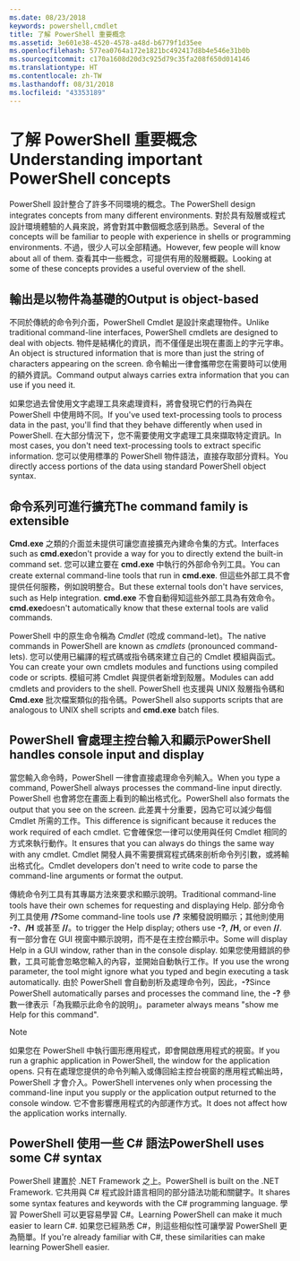 ```yaml
---
ms.date: 08/23/2018
keywords: powershell,cmdlet
title: 了解 PowerShell 重要概念
ms.assetid: 3e601e38-4520-4578-a48d-b6779f1d35ee
ms.openlocfilehash: 577ea0764a172e1821bc492417d8b4e546e31b0b
ms.sourcegitcommit: c170a1608d20d3c925d79c35fa208f650d014146
ms.translationtype: HT
ms.contentlocale: zh-TW
ms.lasthandoff: 08/31/2018
ms.locfileid: "43353189"
---
```

# <a name="understanding-important-powershell-concepts"></a><span data-ttu-id="a02d7-103">了解 PowerShell 重要概念</span><span class="sxs-lookup"><span data-stu-id="a02d7-103">Understanding important PowerShell concepts</span></span>

<span data-ttu-id="a02d7-104">PowerShell 設計整合了許多不同環境的概念。</span><span class="sxs-lookup"><span data-stu-id="a02d7-104">The PowerShell design integrates concepts from many different environments.</span></span> <span data-ttu-id="a02d7-105">對於具有殼層或程式設計環境體驗的人員來說，將會對其中數個概念感到熟悉。</span><span class="sxs-lookup"><span data-stu-id="a02d7-105">Several of the concepts will be familiar to people with experience in shells or programming environments.</span></span> <span data-ttu-id="a02d7-106">不過，很少人可以全部精通。</span><span class="sxs-lookup"><span data-stu-id="a02d7-106">However, few people will know about all of them.</span></span> <span data-ttu-id="a02d7-107">查看其中一些概念，可提供有用的殼層概觀。</span><span class="sxs-lookup"><span data-stu-id="a02d7-107">Looking at some of these concepts provides a useful overview of the shell.</span></span>

## <a name="output-is-object-based"></a><span data-ttu-id="a02d7-108">輸出是以物件為基礎的</span><span class="sxs-lookup"><span data-stu-id="a02d7-108">Output is object-based</span></span>

<span data-ttu-id="a02d7-109">不同於傳統的命令列介面，PowerShell Cmdlet 是設計來處理物件。</span><span class="sxs-lookup"><span data-stu-id="a02d7-109">Unlike traditional command-line interfaces, PowerShell cmdlets are designed to deal with objects.</span></span>
<span data-ttu-id="a02d7-110">物件是結構化的資訊，而不僅僅是出現在畫面上的字元字串。</span><span class="sxs-lookup"><span data-stu-id="a02d7-110">An object is structured information that is more than just the string of characters appearing on the screen.</span></span> <span data-ttu-id="a02d7-111">命令輸出一律會攜帶您在需要時可以使用的額外資訊。</span><span class="sxs-lookup"><span data-stu-id="a02d7-111">Command output always carries extra information that you can use if you need it.</span></span>

<span data-ttu-id="a02d7-112">如果您過去曾使用文字處理工具來處理資料，將會發現它們的行為與在 PowerShell 中使用時不同。</span><span class="sxs-lookup"><span data-stu-id="a02d7-112">If you've used text-processing tools to process data in the past, you'll find that they behave differently when used in PowerShell.</span></span> <span data-ttu-id="a02d7-113">在大部分情況下，您不需要使用文字處理工具來擷取特定資訊。</span><span class="sxs-lookup"><span data-stu-id="a02d7-113">In most cases, you don't need text-processing tools to extract specific information.</span></span> <span data-ttu-id="a02d7-114">您可以使用標準的 PowerShell 物件語法，直接存取部分資料。</span><span class="sxs-lookup"><span data-stu-id="a02d7-114">You directly access portions of the data using standard PowerShell object syntax.</span></span>

## <a name="the-command-family-is-extensible"></a><span data-ttu-id="a02d7-115">命令系列可進行擴充</span><span class="sxs-lookup"><span data-stu-id="a02d7-115">The command family is extensible</span></span>

<span data-ttu-id="a02d7-116">**Cmd.exe** 之類的介面並未提供可讓您直接擴充內建命令集的方式。</span><span class="sxs-lookup"><span data-stu-id="a02d7-116">Interfaces such as **cmd.exe**don't provide a way for you to directly extend the built-in command set.</span></span> <span data-ttu-id="a02d7-117">您可以建立要在 **cmd.exe** 中執行的外部命令列工具。</span><span class="sxs-lookup"><span data-stu-id="a02d7-117">You can create external command-line tools that run in **cmd.exe**.</span></span> <span data-ttu-id="a02d7-118">但這些外部工具不會提供任何服務，例如說明整合。</span><span class="sxs-lookup"><span data-stu-id="a02d7-118">But these external tools don't have services, such as Help integration.</span></span> <span data-ttu-id="a02d7-119">**cmd.exe** 不會自動得知這些外部工具為有效命令。</span><span class="sxs-lookup"><span data-stu-id="a02d7-119">**cmd.exe**doesn't automatically know that these external tools are valid commands.</span></span>

<span data-ttu-id="a02d7-120">PowerShell 中的原生命令稱為 *Cmdlet* (唸成 command-let)。</span><span class="sxs-lookup"><span data-stu-id="a02d7-120">The native commands in PowerShell are known as *cmdlets* (pronounced command-lets).</span></span> <span data-ttu-id="a02d7-121">您可以使用已編譯的程式碼或指令碼來建立自己的 Cmdlet 模組與函式。</span><span class="sxs-lookup"><span data-stu-id="a02d7-121">You can create your own cmdlets modules and functions using compiled code or scripts.</span></span> <span data-ttu-id="a02d7-122">模組可將 Cmdlet 與提供者新增到殼層。</span><span class="sxs-lookup"><span data-stu-id="a02d7-122">Modules can add cmdlets and providers to the shell.</span></span> <span data-ttu-id="a02d7-123">PowerShell 也支援與 UNIX 殼層指令碼和 **Cmd.exe** 批次檔案類似的指令碼。</span><span class="sxs-lookup"><span data-stu-id="a02d7-123">PowerShell also supports scripts that are analogous to UNIX shell scripts and **cmd.exe** batch files.</span></span>

## <a name="powershell-handles-console-input-and-display"></a><span data-ttu-id="a02d7-124">PowerShell 會處理主控台輸入和顯示</span><span class="sxs-lookup"><span data-stu-id="a02d7-124">PowerShell handles console input and display</span></span>

<span data-ttu-id="a02d7-125">當您輸入命令時，PowerShell 一律會直接處理命令列輸入。</span><span class="sxs-lookup"><span data-stu-id="a02d7-125">When you type a command, PowerShell always processes the command-line input directly.</span></span> <span data-ttu-id="a02d7-126">PowerShell 也會將您在畫面上看到的輸出格式化。</span><span class="sxs-lookup"><span data-stu-id="a02d7-126">PowerShell also formats the output that you see on the screen.</span></span> <span data-ttu-id="a02d7-127">此差異十分重要，因為它可以減少每個 Cmdlet 所需的工作。</span><span class="sxs-lookup"><span data-stu-id="a02d7-127">This difference is significant because it reduces the work required of each cmdlet.</span></span> <span data-ttu-id="a02d7-128">它會確保您一律可以使用與任何 Cmdlet 相同的方式來執行動作。</span><span class="sxs-lookup"><span data-stu-id="a02d7-128">It ensures that you can always do things the same way with any cmdlet.</span></span> <span data-ttu-id="a02d7-129">Cmdlet 開發人員不需要撰寫程式碼來剖析命令列引數，或將輸出格式化。</span><span class="sxs-lookup"><span data-stu-id="a02d7-129">Cmdlet developers don't need to write code to parse the command-line arguments or format the output.</span></span>

<span data-ttu-id="a02d7-130">傳統命令列工具有其專屬方法來要求和顯示說明。</span><span class="sxs-lookup"><span data-stu-id="a02d7-130">Traditional command-line tools have their own schemes for requesting and displaying Help.</span></span> <span data-ttu-id="a02d7-131">部分命令列工具使用 **/?**</span><span class="sxs-lookup"><span data-stu-id="a02d7-131">Some command-line tools use **/?**</span></span> <span data-ttu-id="a02d7-132">來觸發說明顯示；其他則使用 **-?**、**/H** 或甚至 **//**。</span><span class="sxs-lookup"><span data-stu-id="a02d7-132">to trigger the Help display; others use **-?**, **/H**, or even **//**.</span></span> <span data-ttu-id="a02d7-133">有一部分會在 GUI 視窗中顯示說明，而不是在主控台顯示中。</span><span class="sxs-lookup"><span data-stu-id="a02d7-133">Some will display Help in a GUI window, rather than in the console display.</span></span> <span data-ttu-id="a02d7-134">如果您使用錯誤的參數，工具可能會忽略您輸入的內容，並開始自動執行工作。</span><span class="sxs-lookup"><span data-stu-id="a02d7-134">If you use the wrong parameter, the tool might ignore what you typed and begin executing a task automatically.</span></span>
<span data-ttu-id="a02d7-135">由於 PowerShell 會自動剖析及處理命令列，因此，**-?**</span><span class="sxs-lookup"><span data-stu-id="a02d7-135">Since PowerShell automatically parses and processes the command line, the **-?**</span></span> <span data-ttu-id="a02d7-136">參數一律表示「為我顯示此命令的說明」。</span><span class="sxs-lookup"><span data-stu-id="a02d7-136">parameter always means "show me Help for this command".</span></span>

> [!NOTE]
> <span data-ttu-id="a02d7-137">如果您在 PowerShell 中執行圖形應用程式，即會開啟應用程式的視窗。</span><span class="sxs-lookup"><span data-stu-id="a02d7-137">If you run a graphic application in PowerShell, the window for the application opens.</span></span>
> <span data-ttu-id="a02d7-138">只有在處理您提供的命令列輸入或傳回給主控台視窗的應用程式輸出時，PowerShell 才會介入。</span><span class="sxs-lookup"><span data-stu-id="a02d7-138">PowerShell intervenes only when processing the command-line input you supply or the application output returned to the console window.</span></span> <span data-ttu-id="a02d7-139">它不會影響應用程式的內部運作方式。</span><span class="sxs-lookup"><span data-stu-id="a02d7-139">It does not affect how the application works internally.</span></span>

## <a name="powershell-uses-some-c-syntax"></a><span data-ttu-id="a02d7-140">PowerShell 使用一些 C# 語法</span><span class="sxs-lookup"><span data-stu-id="a02d7-140">PowerShell uses some C# syntax</span></span>

<span data-ttu-id="a02d7-141">PowerShell 建置於 .NET Framework 之上。</span><span class="sxs-lookup"><span data-stu-id="a02d7-141">PowerShell is built on the .NET Framework.</span></span> <span data-ttu-id="a02d7-142">它共用與 C# 程式設計語言相同的部分語法功能和關鍵字。</span><span class="sxs-lookup"><span data-stu-id="a02d7-142">It shares some syntax features and keywords with the C# programming language.</span></span> <span data-ttu-id="a02d7-143">學習 PowerShell 可以更容易學習 C#。</span><span class="sxs-lookup"><span data-stu-id="a02d7-143">Learning PowerShell can make it much easier to learn C#.</span></span> <span data-ttu-id="a02d7-144">如果您已經熟悉 C#，則這些相似性可讓學習 PowerShell 更為簡單。</span><span class="sxs-lookup"><span data-stu-id="a02d7-144">If you're already familiar with C#, these similarities can make learning PowerShell easier.</span></span>